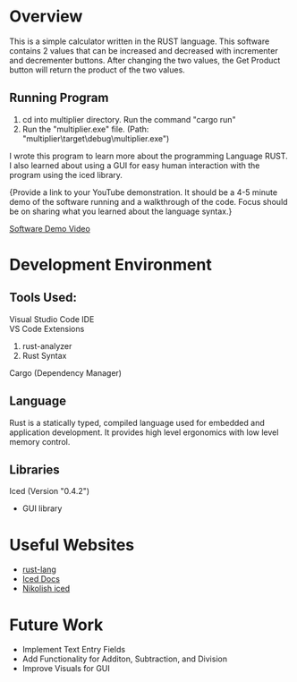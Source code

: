 # Overview

This is a simple calculator written in the RUST language. This software contains 2 values that can be increased and decreased with incrementer and decrementer buttons. After changing the two values, the Get Product button will return the product of the two values. 

## Running Program
1. cd into multiplier directory. Run the command "cargo run"
2. Run the "multiplier.exe" file. (Path: "multiplier\target\debug\multiplier.exe")

I wrote this program to learn more about the programming Language RUST. I also learned about using a GUI for easy human interaction with the program using the iced library. 


{Provide a link to your YouTube demonstration.  It should be a 4-5 minute demo of the software running and a walkthrough of the code.  Focus should be on sharing what you learned about the language syntax.}

[Software Demo Video](http://youtube.link.goes.here)

# Development Environment

## Tools Used:
Visual Studio Code IDE <br>
VS Code Extensions <br>
1. rust-analyzer <br>
2. Rust Syntax

Cargo (Dependency Manager)

## Language
Rust is a statically typed, compiled language used for embedded and application development. It provides high level ergonomics with low level memory control. 

## Libraries
Iced (Version "0.4.2")
- GUI library


# Useful Websites

* [rust-lang](https://www.rust-lang.org/)
* [Iced Docs](https://docs.rs/iced/latest/iced/)
* [Nikolish iced](https://nikolish.in/gs-with-iced-1)

# Future Work

* Implement Text Entry Fields
* Add Functionality for Additon, Subtraction, and Division
* Improve Visuals for GUI